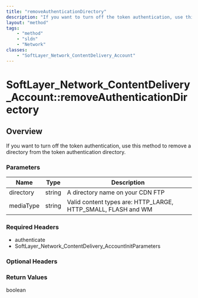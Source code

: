 ```yaml
---
title: "removeAuthenticationDirectory"
description: "If you want to turn off the token authentication, use this method to remove a directory from the token authentication di... "
layout: "method"
tags:
    - "method"
    - "sldn"
    - "Network"
classes:
    - "SoftLayer_Network_ContentDelivery_Account"
---
```

# SoftLayer_Network_ContentDelivery_Account::removeAuthenticationDirectory
## Overview 
If you want to turn off the token authentication, use this method to remove a directory from the token authentication directory. 

### Parameters 
|Name | Type | Description |
| --- | --- | --- |
|directory| string| A directory name on your CDN FTP|
|mediaType| string| Valid content types are: HTTP_LARGE, HTTP_SMALL, FLASH and WM|


### Required Headers
* authenticate
* SoftLayer_Network_ContentDelivery_AccountInitParameters

### Optional Headers

### Return Values
boolean

